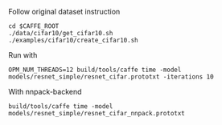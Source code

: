 Follow original dataset instruction

    cd $CAFFE_ROOT
    ./data/cifar10/get_cifar10.sh
    ./examples/cifar10/create_cifar10.sh

Run with
```
OPM_NUM_THREADS=12 build/tools/caffe time -model models/resnet_simple/resnet_cifar.prototxt -iterations 10
```

With nnpack-backend
```
build/tools/caffe time -model models/resnet_simple/resnet_cifar_nnpack.prototxt
```
